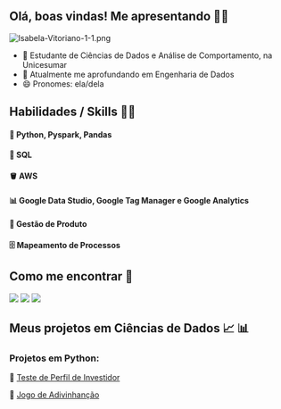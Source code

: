 ## Olá, boas vindas! Me apresentando 👋👩
![Isabela-Vitoriano-1-1.png](https://i.postimg.cc/vH1M42JY/Isabela-Vitoriano-1-1.png)
- 🔭 Estudante de Ciências de Dados e Análise de Comportamento, na Unicesumar
- 🌱 Atualmente me aprofundando em Engenharia de Dados
- 😄 Pronomes: ela/dela

## Habilidades / Skills 👩‍💻
#### 🐍 Python, Pyspark, Pandas
#### 🔎 SQL
#### 🪣 AWS
#### 📊 Google Data Studio, Google Tag Manager e Google Analytics
#### 🔮 Gestão de Produto
#### 🗄  Mapeamento de Processos

## Como me encontrar 🔎

<div> 
  <a href="https://www.linkedin.com/in/isabela-vitoriano/" target="_blank"><img src="https://img.shields.io/badge/LinkedIn-0077B5?style=for-the-badge&logo=linkedin&logoColor=white" target="_blank"></a>
  <a href = "mailto:isabelavitoriano.ss@gmail.com"><img src="https://img.shields.io/badge/-Gmail-%23333?style=for-the-badge&logo=gmail&logoColor=white" target="_blank"></a>
 <a href="https://github.com/isabela-vitoriano" target="_blank"><img src="https://img.shields.io/badge/GitHub-100000?style=for-the-badge&logo=github&logoColor=white" target="_blank"></a>
</div>

## Meus projetos em Ciências de Dados 📈 📊

### Projetos em Python:

:1st_place_medal: [Teste de Perfil de Investidor](https://github.com/isabela-vitoriano/Perfil-de-Investidor)

:2nd_place_medal: [Jogo de Adivinhanção](https://github.com/isabela-vitoriano/Adivinhacao-Dados)
